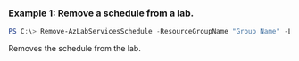 ### Example 1: Remove a schedule from a lab.
```powershell
PS C:\> Remove-AzLabServicesSchedule -ResourceGroupName "Group Name" -LabName "Lab Name" -Name "Schedule Name"

```

Removes the schedule from the lab.
